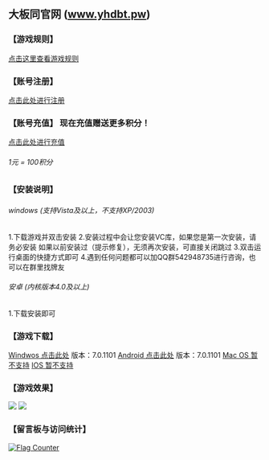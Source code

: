 大板同官网  (www.yhdbt.pw)
--------------------

### 【游戏规则】
[点击这里查看游戏规则](http://yhdbt.pw/rule.html)

### 【账号注册】
[点击此处进行注册](http://lazypos.pw:51888/regist.html)

### 【账号充值】 现在充值赠送更多积分！
[点击此处进行充值](http://lazypos.pw:51888/charge.html)
###### 1元 = 100积分

### 【安装说明】
###### windows (支持Vista及以上，不支持XP/2003)
1.下载游戏并双击安装
2.安装过程中会让您安装VC库，如果您是第一次安装，请务必安装
如果以前安装过（提示修复），无须再次安装，可直接关闭跳过
3.双击运行桌面的快捷方式即可
4.遇到任何问题都可以加QQ群542948735进行咨询，也可以在群里找牌友

###### 安卓 (内核版本4.0及以上)
1.下载安装即可

### 【游戏下载】
[Windwos 点击此处](http://lazypos.pw:51888/yhdbt_steup_701101.exe) 版本：7.0.1101
[Android 点击此处](http://lazypos.pw:51888/yhdbt_701101.apk) 版本：7.0.1101
[Mac OS 暂不支持]()
[IOS 暂不支持]()

### 【游戏效果】
![](http://yhdbt.pw/pic/xiaoguo.png)
![](http://yhdbt.pw/pic/xiaoguo1.png)

### 【留言板与访问统计】
<div id="uyan_frame"></div>
<script type="text/javascript" src="http://v2.uyan.cc/code/uyan.js?uid=2124439"></script>
<!-- UY END -->
<a href="http://info.flagcounter.com/UZ0U"><img src="http://s07.flagcounter.com/count2/UZ0U/bg_FFFFFF/txt_000000/border_CCCCCC/columns_8/maxflags_32/viewers_0/labels_0/pageviews_0/flags_0/percent_0/" alt="Flag Counter" border="0"></a>